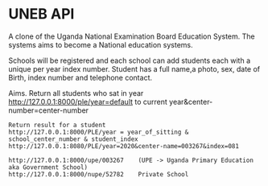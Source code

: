 # UNEB API

A clone of the Uganda National Examination Board Education System.
The systems aims to become a National education systems.

Schools will be registered and each school can add students each with
a unique per year index number.
    Student has a full name,a photo, sex, date of Birth, index number and
    telephone contact.


Aims.
    Return all students who sat in year
    http://127.0.0.1:8000/ple/year=default to current year&center-number=center-number
    
    Return result for a student
    http://127.0.0.1:8000/PLE/year = year_of_sitting & school_center_number & student_index
    http://127.0.0.1:8080/PLE/year=2020&center-name=003267&index=081
    
    http://127.0.0.1:8000/upe/003267    (UPE -> Uganda Primary Education aka Government School)
    http://127.0.0.1:8000/nupe/52782    Private School

